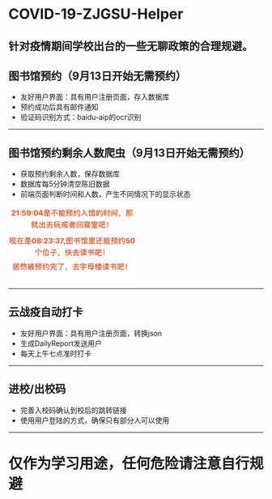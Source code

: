 # COVID-19-ZJGSU-Helper
针对疫情期间学校出台的一些无聊政策的合理规避。
-----------------------------
## 图书馆预约（9月13日开始无需预约）
* 友好用户界面：具有用户注册页面，存入数据库
* 预约成功后具有邮件通知
* 验证码识别方式：baidu-aip的ocr识别
-----------------------------
## 图书馆预约剩余人数爬虫（9月13日开始无需预约）
* 获取预约剩余人数，保存数据库
* 数据库每5分钟清空陈旧数据
* 前端页面判断时间和人数，产生不同情况下的显示状态
<img src="/Image/libnum_word.jpg" width="50%">

------------------------------
## 云战疫自动打卡
* 友好用户界面：具有用户注册页面，转换json
* 生成DailyReport发送用户
* 每天上午七点准时打卡
-----------------------------
## 进校/出校码
* 完善入校码确认到校后的跳转链接
* 使用用户登陆的方式，确保只有部分人可以使用
-----------------------------
# 仅作为学习用途，任何危险请注意自行规避
